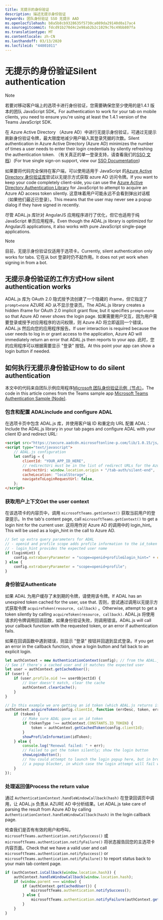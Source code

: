 ```yaml
---
title: 无提示的身份验证
description: 描述无提示身份验证
keywords: 团队身份验证 SSO 无提示 AAD
ms.openlocfilehash: b8a5b8cb9328635f5730ca089da29140d0a17ac4
ms.sourcegitcommit: fdcd91b270d4c2e98ab2b2c1029c76c49bb807fa
ms.translationtype: MT
ms.contentlocale: zh-CN
ms.lasthandoff: 03/13/2020
ms.locfileid: "44801011"
---
```

# <a name="silent-authentication"></a><span data-ttu-id="59765-104">无提示的身份验证</span><span class="sxs-lookup"><span data-stu-id="59765-104">Silent authentication</span></span>

> [!NOTE]
> <span data-ttu-id="59765-105">若要对移动客户端上的选项卡进行身份验证，您需要确保您至少使用的是1.4.1 版本的团队 JavaScript SDK。</span><span class="sxs-lookup"><span data-stu-id="59765-105">For authentication to work for your tab on mobile clients, you need to ensure you're using at least the 1.4.1 version of the Teams JavaScript SDK.</span></span>

<span data-ttu-id="59765-106">在 Azure Active Directory （Azure AD）中进行无提示身份验证，可通过无提示刷新身份验证令牌，最大限度地减少用户输入其登录凭据的次数。</span><span class="sxs-lookup"><span data-stu-id="59765-106">Silent authentication in Azure Active Directory (Azure AD) minimizes the number of times a user needs to enter their login credentials by silently refreshing the authentication token.</span></span> <span data-ttu-id="59765-107">（有关真正的单一登录支持，请查看我们的[SSO 文档](~/tabs/how-to/authentication/auth-aad-sso.md)）</span><span class="sxs-lookup"><span data-stu-id="59765-107">(For true single sign-on support, view our [SSO Documentation](~/tabs/how-to/authentication/auth-aad-sso.md))</span></span>

<span data-ttu-id="59765-108">如果要将代码完全保持在客户端，可以使用适用于 JavaScript 的[Azure Active Directory 身份验证库](/azure/active-directory/develop/active-directory-authentication-libraries)尝试以无提示方式获取 azure AD 访问令牌。</span><span class="sxs-lookup"><span data-stu-id="59765-108">If you want to keep your code completely client-side, you can use the [Azure Active Directory Authentication Library](/azure/active-directory/develop/active-directory-authentication-libraries) for JavaScript to attempt to acquire an Azure AD access token silently.</span></span> <span data-ttu-id="59765-109">这意味着用户可能永远不会看到弹出对话框（如果他们最近已登录）。</span><span class="sxs-lookup"><span data-stu-id="59765-109">This means that the user may never see a popup dialog if they have signed in recently.</span></span>

<span data-ttu-id="59765-110">尽管 ADAL.js 库针对 AngularJS 应用程序进行了优化，但它也适用于纯 JavaScript 单页应用程序。</span><span class="sxs-lookup"><span data-stu-id="59765-110">Even though the ADAL.js library is optimized for AngularJS applications, it also works with pure JavaScript single-page applications.</span></span>

> [!NOTE]
> <span data-ttu-id="59765-111">目前，无提示身份验证仅适用于选项卡。</span><span class="sxs-lookup"><span data-stu-id="59765-111">Currently, silent authentication only works for tabs.</span></span> <span data-ttu-id="59765-112">它在从 bot 登录时仍不起作用。</span><span class="sxs-lookup"><span data-stu-id="59765-112">It does not yet work when signing in from a bot.</span></span>

## <a name="how-silent-authentication-works"></a><span data-ttu-id="59765-113">无提示身份验证的工作方式</span><span class="sxs-lookup"><span data-stu-id="59765-113">How silent authentication works</span></span>

<span data-ttu-id="59765-114">ADAL.js 库为 OAuth 2.0 隐式授予流创建了一个隐藏的 iframe，但它指定了 `prompt=none` AZURE AD 从不显示登录页。</span><span class="sxs-lookup"><span data-stu-id="59765-114">The ADAL.js library creates a hidden iframe for OAuth 2.0 implicit grant flow, but it specifies `prompt=none` so that Azure AD never shows the login page.</span></span> <span data-ttu-id="59765-115">如果需要用户交互，因为用户需要登录或授予对应用程序的访问权限，则 Azure AD 将立即返回一个错误，ADAL.js 然后向您的应用程序报告。</span><span class="sxs-lookup"><span data-stu-id="59765-115">If user interaction is required because the user needs to log in or grant access to the application, Azure AD will immediately return an error that ADAL.js then reports to your app.</span></span> <span data-ttu-id="59765-116">此时，您的应用程序可以根据需要显示 "登录" 按钮。</span><span class="sxs-lookup"><span data-stu-id="59765-116">At this point your app can show a login button if needed.</span></span>

## <a name="how-to-do-silent-authentication"></a><span data-ttu-id="59765-117">如何执行无提示身份验证</span><span class="sxs-lookup"><span data-stu-id="59765-117">How to do silent authentication</span></span>

<span data-ttu-id="59765-118">本文中的代码来自团队示例应用程序[Microsoft 团队身份验证示例（节点）](https://github.com/OfficeDev/microsoft-teams-sample-complete-node)。</span><span class="sxs-lookup"><span data-stu-id="59765-118">The code in this article comes from the Teams sample app [Microsoft Teams Authentication Sample (Node)](https://github.com/OfficeDev/microsoft-teams-sample-complete-node).</span></span>

### <a name="include-and-configure-adal"></a><span data-ttu-id="59765-119">包含和配置 ADAL</span><span class="sxs-lookup"><span data-stu-id="59765-119">include and configure ADAL</span></span>

<span data-ttu-id="59765-120">在选项卡页中包含 ADAL.js 库，并使用客户端 ID 和重定向 URL 配置 ADAL：</span><span class="sxs-lookup"><span data-stu-id="59765-120">Include the ADAL.js library in your tab pages and configure ADAL with your client ID and redirect URL:</span></span>

```html
<script src="https://secure.aadcdn.microsoftonline-p.com/lib/1.0.15/js/adal.min.js" integrity="sha384-lIk8T3uMxKqXQVVfFbiw0K/Nq+kt1P3NtGt/pNexiDby2rKU6xnDY8p16gIwKqgI" crossorigin="anonymous"></script>
<script type="text/javascript">
    // ADAL.js configuration
    let config = {
        clientId: "YOUR_APP_ID_HERE",
        // redirectUri must be in the list of redirect URLs for the Azure AD app
        redirectUri: window.location.origin + "/tab-auth/silent-end",
        cacheLocation: "localStorage",
        navigateToLoginRequestUrl: false,
    };
</script>
```

### <a name="get-the-user-context"></a><span data-ttu-id="59765-121">获取用户上下文</span><span class="sxs-lookup"><span data-stu-id="59765-121">Get the user context</span></span>

<span data-ttu-id="59765-122">在该选项卡的内容页中，调用 `microsoftTeams.getContext()` 获取当前用户的登录提示。</span><span class="sxs-lookup"><span data-stu-id="59765-122">In the tab's content page, call `microsoftTeams.getContext()` to get a login hint for the current user.</span></span> <span data-ttu-id="59765-123">这将用作对 Azure AD 的调用中的 login_hint。</span><span class="sxs-lookup"><span data-stu-id="59765-123">This will be used as a login_hint in the call to Azure AD.</span></span>

```javascript
// Set up extra query parameters for ADAL
// - openid and profile scope adds profile information to the id_token
// - login_hint provides the expected user name
if (loginHint) {
    config.extraQueryParameter = "scope=openid+profile&login_hint=" + encodeURIComponent(loginHint);
} else {
    config.extraQueryParameter = "scope=openid+profile";
}
```

### <a name="authenticate"></a><span data-ttu-id="59765-124">身份验证</span><span class="sxs-lookup"><span data-stu-id="59765-124">Authenticate</span></span>

<span data-ttu-id="59765-125">如果 ADAL 为用户缓存了未到期的令牌，请使用该令牌。</span><span class="sxs-lookup"><span data-stu-id="59765-125">If ADAL has an unexpired token cached for the user, use that.</span></span> <span data-ttu-id="59765-126">否则，尝试通过调用以无提示方式获取令牌 `acquireToken(resource, callback)` 。</span><span class="sxs-lookup"><span data-stu-id="59765-126">Otherwise, attempt to get a token silently by calling `acquireToken(resource, callback)`.</span></span> <span data-ttu-id="59765-127">ADAL.js 将使用请求的令牌调用回调函数，如果身份验证失败，则调用错误。</span><span class="sxs-lookup"><span data-stu-id="59765-127">ADAL.js will call your callback function with the requested token, or an error if authentication fails.</span></span>

<span data-ttu-id="59765-128">如果在回调函数中遇到错误，则显示 "登录" 按钮并回退到显式登录。</span><span class="sxs-lookup"><span data-stu-id="59765-128">If you get an error in the callback function, show a login button and fall back to an explicit login.</span></span>

```javascript
let authContext = new AuthenticationContext(config); // from the ADAL.js library
// See if there's a cached user and it matches the expected user
let user = authContext.getCachedUser();
if (user) {
    if (user.profile.oid !== userObjectId) {
        // User doesn't match, clear the cache
        authContext.clearCache();
    }
}

// In this example we are getting an id token (which ADAL.js returns if we ask for resource = clientId)
authContext.acquireToken(config.clientId, function (errDesc, token, err, tokenType) {
    if (token) {
        // Make sure ADAL gave us an id token
        if (tokenType !== authContext.CONSTANTS.ID_TOKEN) {
            token = authContext.getCachedToken(config.clientId);
        }
        showProfileInformation(idToken);
    } else {
        console.log("Renewal failed: " + err);
        // Failed to get the token silently; show the login button
        showLoginButton();
        // You could attempt to launch the login popup here, but in browsers this could be blocked by
        // a popup blocker, in which case the login attempt will fail with the reason FailedToOpenWindow.
    }
});
```

### <a name="process-the-return-value"></a><span data-ttu-id="59765-129">处理返回值</span><span class="sxs-lookup"><span data-stu-id="59765-129">Process the return value</span></span>

<span data-ttu-id="59765-130">通过 `AuthenticationContext.handleWindowCallback(hash)` 在登录回调页中调用，让 ADAL.js 负责从 AZURE AD 中分析结果。</span><span class="sxs-lookup"><span data-stu-id="59765-130">Let ADAL.js take care of parsing the result from Azure AD by calling `AuthenticationContext.handleWindowCallback(hash)` in the login callback page.</span></span>

<span data-ttu-id="59765-131">检查我们是否有有效的用户和呼叫， `microsoftTeams.authentication.notifySuccess()` 或 `microsoftTeams.authentication.notifyFailure()` 将状态报告回您的主选项卡内容页面。</span><span class="sxs-lookup"><span data-stu-id="59765-131">Check that we have a valid user and call `microsoftTeams.authentication.notifySuccess()` or `microsoftTeams.authentication.notifyFailure()` to report status back to your main tab content page.</span></span>

```javascript
if (authContext.isCallback(window.location.hash)) {
    authContext.handleWindowCallback(window.location.hash);
    if (window.parent === window) {
        if (authContext.getCachedUser()) {
            microsoftTeams.authentication.notifySuccess();
        } else {
            microsoftTeams.authentication.notifyFailure(authContext.getLoginError());
        }
    }
}
```
